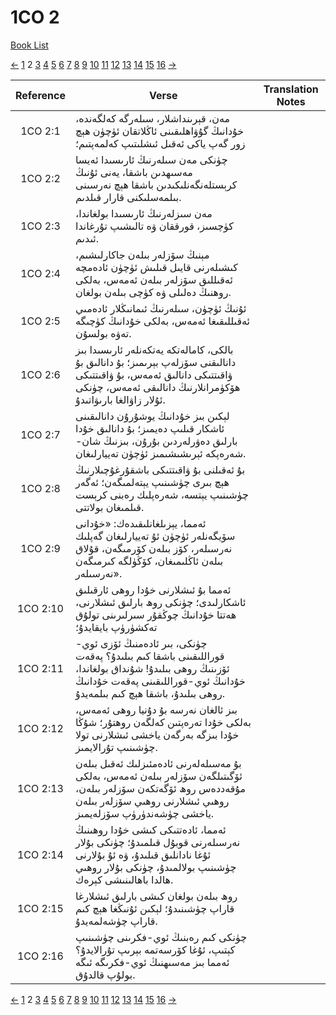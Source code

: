 # 1CO 2
[Book List](../README.md)

[<-](./chapter_1.md) [1](./chapter_1.md) 2 [3](./chapter_3.md) [4](./chapter_4.md) [5](./chapter_5.md) [6](./chapter_6.md) [7](./chapter_7.md) [8](./chapter_8.md) [9](./chapter_9.md) [10](./chapter_10.md) [11](./chapter_11.md) [12](./chapter_12.md) [13](./chapter_13.md) [14](./chapter_14.md) [15](./chapter_15.md) [16](./chapter_16.md) [->](./chapter_3.md)

| Reference | Verse | Translation Notes |
|:---------:|-------|-------------------|
|1CO 2:1|مەن، قېرىنداشلار، سىلەرگە كەلگەندە، خۇدانىڭ گۇۋاھلىقىنى ئاڭلاتقان ئۈچۈن ھېچ زور گەپ ياكى ئەقىل ئىشلىتىپ كەلمەپتىم؛||
|1CO 2:2|چۈنكى مەن سىلەرنىڭ ئارىسىدا ئەيسا مەسىھدىن باشقا، يەنى ئۇنىڭ كرېستلەنگەنلىكىدىن باشقا ھېچ نەرسىنى بىلمەسلىكنى قارار قىلدىم.||
|1CO 2:3|مەن سىزلەرنىڭ ئارىسىدا بولغاندا، كۈچسىز، قورققان ۋە تالىشىپ تۇرغاندا ئىدىم.||
|1CO 2:4|مېنىڭ سۆزلەر بىلەن جاكارلىشىم، كىشىلەرنى قايىل قىلىش ئۈچۈن ئادەمچە ئەقىللىق سۆزلەر بىلەن ئەمەس، بەلكى روھنىڭ دەلىلى ۋە كۈچى بىلەن بولغان.||
|1CO 2:5|ئۇنىڭ ئۈچۈن، سىلەرنىڭ ئىمانىڭلار ئادەمىي ئەقىللىقىغا ئەمەس، بەلكى خۇدانىڭ كۈچىگە تەۋە بولسۇن.||
|1CO 2:6|بالكى، كامالەتكە يەتكەنلەر ئارىسىدا بىز دانالىقنى سۆزلەپ بېرىمىز؛ بۇ دانالىق بۇ ۋاقىتتىكى دانالىق ئەمەس، بۇ ۋاقىتتىكى ھۆكۈمرانلارنىڭ دانالىقى ئەمەس، چۈنكى ئۇلار زاۋالغا بارىۋاتىدۇ.||
|1CO 2:7|لېكىن بىز خۇدانىڭ يوشۇرۇن دانالىقىنى ئاشكار قىلىپ دەيمىز؛ بۇ دانالىق خۇدا بارلىق دەۋرلەردىن بۇرۇن، بىزنىڭ شان-شەرەپكە ئېرىشىشىمىز ئۈچۈن تەييارلىغان.||
|1CO 2:8|بۇ ئەقىلنى بۇ ۋاقىتتىكى باشقۇرغۇچىلارنىڭ ھېچ بىرى چۈشىنىپ يېتەلمىگەن؛ ئەگەر چۈشىنىپ يېتسە، شەرەپلىك رەبنى كرېست قىلمىغان بولاتتى.||
|1CO 2:9|ئەمما، يېزىلغانلىقىدەك: «خۇدانى سۆيگەنلەر ئۈچۈن ئۇ تەييارلىغان گەپلىك نەرسىلەر، كۆز بىلەن كۆرمىگەن، قۇلاق بىلەن ئاڭلىمىغان، كۆڭۈلگە كىرمىگەن نەرسىلەر».||
|1CO 2:10|ئەمما بۇ ئىشلارنى خۇدا روھى ئارقىلىق ئاشكارلىدى؛ چۈنكى روھ بارلىق ئىشلارنى، ھەتتا خۇدانىڭ چوڭقۇر سىرلىرىنى تولۇق تەكشۈرۈپ بايقايدۇ؛||
|1CO 2:11|چۈنكى، بىر ئادەمنىڭ ئۆزى ئوي-قوراللىقىنى باشقا كىم بىلىدۇ؟ پەقەت ئۆزىنىڭ روھى بىلىدۇ! شۇنداق بولغاندا، خۇدانىڭ ئوي-قوراللىقىنى پەقەت خۇدانىڭ روھى بىلىدۇ، باشقا ھېچ كىم بىلمەيدۇ.||
|1CO 2:12|بىز ئالغان نەرسە بۇ دۇنيا روھى ئەمەس، بەلكى خۇدا تەرەپتىن كەلگەن روھتۇر؛ شۇڭا خۇدا بىزگە بەرگەن ياخشى ئىشلارنى تولا چۈشىنىپ تۇرالايمىز.||
|1CO 2:13|بۇ مەسىلەلەرنى ئادەمئىزلىك ئەقىل بىلەن ئۆگىتىلگەن سۆزلەر بىلەن ئەمەس، بەلكى مۇقەددەس روھ ئۆگەتكەن سۆزلەر بىلەن، روھىي ئىشلارنى روھىي سۆزلەر بىلەن ياخشى چۈشەندۈرۈپ سۆزلەيمىز.||
|1CO 2:14|ئەمما، ئادەتتىكى كىشى خۇدا روھىنىڭ نەرسىلەرنى قوبۇل قىلمىدۇ؛ چۈنكى بۇلار ئۇغا نادانلىق قىلىدۇ، ۋە ئۇ بۇلارنى چۈشىنىپ بولالمىدۇ، چۈنكى بۇلار روھىي ھالدا باھالىنىشى كېرەك.||
|1CO 2:15|روھ بىلەن بولغان كىشى بارلىق ئىشلارغا قاراپ چۈشىنىدۇ؛ لېكىن ئۇنىڭغا ھېچ كىم قاراپ چۈشەلمەيدۇ.||
|1CO 2:16|چۈنكى كىم رەبنىڭ ئوي-فكرىنى چۈشىنىپ كېتىپ، ئۇغا كۆرسەتمە بېرىپ تۇرالايدۇ؟ ئەمما بىز مەسىھنىڭ ئوي-فكرىگە ئىگە بولۇپ قالدۇق.||


[<-](./chapter_1.md) [1](./chapter_1.md) 2 [3](./chapter_3.md) [4](./chapter_4.md) [5](./chapter_5.md) [6](./chapter_6.md) [7](./chapter_7.md) [8](./chapter_8.md) [9](./chapter_9.md) [10](./chapter_10.md) [11](./chapter_11.md) [12](./chapter_12.md) [13](./chapter_13.md) [14](./chapter_14.md) [15](./chapter_15.md) [16](./chapter_16.md) [->](./chapter_3.md)